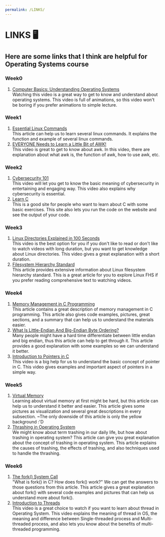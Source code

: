 ```yaml
---
permalink: /LINKS/
---
```


# LINKS 🖥
## Here are some links that I think are helpful for Operating Systems course

### Week0
1. [Computer Basics: Understanding Operating Systems](https://youtu.be/fkGCLIQx1MI)<br>
Watching this video is a great way to get to know and understand about operating systems.
This video is full of animations, so this video won't be boring if you prefer animations to simple lecture.

### Week1
1. [Essential Linux Commands](https://linuxhint.com/100_essential_linux_commands)<br>
This article can help us to learn several linux commands. 
It explains the function and example of several linux commands.
2. [EVERYONE Needs to Learn a Little Bit of AWK!](https://youtu.be/jJ02kEETw70)<br>
This video is great to get to know about awk. 
In this video, there are explanation about what awk is, the function of awk, how to use awk, etc. 

### Week2
1. [Cybersecurity 101](https://youtu.be/sdpxddDzXfE)<br>
This video will let you get to know the basic meaning of cybersecurity in entertaining and engaging way. 
This video also explains why cybersecurity is essential.
2. [Learn C](https://www.learn-c.org/)<br>
This is a good site for people who want to learn about C with some basic exercises. 
This site also lets you run the code on the website and see the output of your code.

### Week3
1. [Linux Directories Explained in 100 Seconds](https://youtu.be/42iQKuQodW4)<br>
This video is the best option for you if you don't like to read or don't like to watch videos with long duration, but you want to get knowledge about Linux directories.
This video gives a great explanation with a short duration.
2. [Filesystem Hierarchy Standard](https://refspecs.linuxfoundation.org/FHS_3.0/fhs/index.html)<br>
This article provides extensive information about Linux filesystem hierarchy standard.
This is a great article for you to explore Linux FHS if you prefer reading comprehensive text to watching videos.

### Week4
1. [Memory Management in C Programming](https://www.tutorialcup.com/cprogramming/memory-management.htm)<br>
This article contains a great description of memory management in C programming. 
This article also gives code examples, pictures, great sections, and a summary that can help us to understand the materials easier.
2. [What Is Little-Endian And Big-Endian Byte Ordering?](https://www.section.io/engineering-education/what-is-little-endian-and-big-endian/)<br>
Many people might have a hard time differentiate between little endian and big endian, thus this article can help to get through it.
This article provides a good explanation with some examples so we can understand it better.
3. [Introduction to Pointers in C](https://youtu.be/f2i0CnUOniA)<br>
This video is a big help for us to understand the basic concept of pointer in C. 
This video gives examples and important aspect of pointers in a simple way.

### Week5
1. [Virtual Memory](https://www.cs.uic.edu/~jbell/CourseNotes/OperatingSystems/9_VirtualMemory.html)<br>
Learning about virtual memory at first might be hard, but this article can help us to understand it better and easier.
This article gives some pictures as visualization and several great descriptions in every subsection.
~The only downside of this article is only the yellow background :'D 
2. [Thrashing in Operating System](https://www.studytonight.com/operating-system/thrashing-in-operating-system)<br>
We might know about term trashing in our daily life, but how about trashing in operating system?
This article can give you great explanation about the concept of trashing in operating system.
This article explains the causes of trashing, the effects of trashing, and also techniques used to handle the thrashing.

### Week6
1. [The fork() System Call](https://www.csl.mtu.edu/cs4411.ck/www/NOTES/process/fork/create.html)<br>
"What is fork() in C? How does fork() work?" We can get the answers to those questions from this article.
 This article gives a great explanation about fork() with several code examples and pictures that can help us understand more about fork().
2. [Introduction to Threads](https://youtu.be/LOfGJcVnvAk)<br>
This video is a great choice to watch if you want to learn about thread in Operating System.
This video explains the meaning of thread in OS, the meaning and difference between Single-threaded process and Multi-threaded process, and also lets you know about the benefits of multi-threaded programming.

